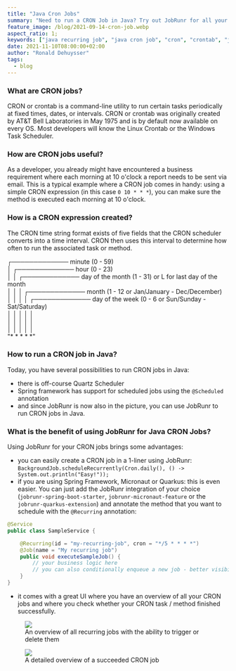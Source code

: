 ```yaml
---
title: "Java Cron Jobs"
summary: "Need to run a CRON Job in Java? Try out JobRunr for all your recurring java CRON jobs!"
feature_image: /blog/2021-09-14-cron-job.webp
aspect_ratio: 1;
keywords: ["java recurring job", "java cron job", "cron", "crontab", "java cron"]
date: 2021-11-10T08:00:00+02:00
author: "Ronald Dehuysser"
tags:
  - blog
---
```

### What are CRON jobs?
CRON or crontab is a command-line utility to run certain tasks periodically at fixed times, dates, or intervals. CRON or crontab was originally created by AT&T Bell Laboratories in May 1975 and is by default now available on every OS. Most developers will know the Linux Crontab or the Windows Task Scheduler.

### How are CRON jobs useful?
As a developer, you already might have encountered a business requirement where each morning at 10 o'clock a report needs to be sent via email. This is a typical example where a CRON job comes in handy: using a simple CRON expression (in this case `0 10 * * *`), you can make sure the method is executed each morning at 10 o'clock. 

### How is a CRON expression created?
The CRON time string format exists of five fields that the CRON scheduler converts into a time interval. CRON then uses this interval to determine how often to run the associated task or method.

 ┌───────────── minute (0 - 59)<br/>
 │ ┌───────────── hour (0 - 23)<br/>
 │ │ ┌───────────── day of the month (1 - 31) or L for last day of the month<br/>
 │ │ │ ┌───────────── month (1 - 12 or Jan/January - Dec/December)<br/>
 │ │ │ │ ┌───────────── day of the week (0 - 6 or Sun/Sunday - Sat/Saturday)<br/>
 │ │ │ │ │<br/>
 │ │ │ │ │<br/>
 │ │ │ │ │<br/>
"* * * * *"<br/>

### How to run a CRON job in Java?
Today, you have several possibilities to run CRON jobs in Java: 
- there is off-course Quartz Scheduler
- Spring framework has support for scheduled jobs using the `@Scheduled` annotation
- and since JobRunr is now also in the picture, you can use JobRunr to run CRON jobs in Java.

### What is the benefit of using JobRunr for Java CRON Jobs?
Using JobRunr for your CRON jobs brings some advantages:
- you can easily create a CRON job in a 1-liner using JobRunr: `BackgroundJob.scheduleRecurrently(Cron.daily(), () -> System.out.println("Easy!"));`
- if you are using Spring Framework, Micronaut or Quarkus: this is even easier. You can just add the JobRunr integration of your choice (`jobrunr-spring-boot-starter`, `jobrunr-micronaut-feature` or the `jobrunr-quarkus-extension`) and annotate the method that you want to schedule with the `@Recurring` annotation:
```java
@Service
public class SampleService {

    @Recurring(id = "my-recurring-job", cron = "*/5 * * * *")
    @Job(name = "My recurring job")
    public void executeSampleJob() {
        // your business logic here
        // you can also conditionally enqueue a new job - better visibility in the dashboard
    }
}
```
- it comes with a great UI where you have an overview of all your CRON jobs and where you check whether your CRON task / method finished successfully.
<figure>
<img src="/documentation/recurring-jobs-1.webp" class="kg-image">
<figcaption>
An overview of all recurring jobs with the ability to trigger or delete them</figcaption>
</figure>

<figure>
<img src="/blog/2021-09-14-cron-job-succeeded.png" class="kg-image">
<figcaption>A detailed overview of a succeeded CRON job</figcaption>
</figure>
